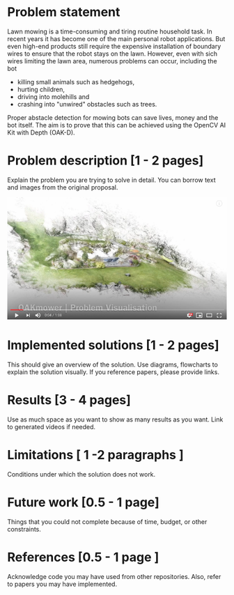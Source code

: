 # Problem statement
Lawn mowing is a time-consuming and tiring routine household task. In recent years it has become one of the main personal robot applications. But even high-end products still require the expensive installation of boundary wires to ensure that the robot stays on the lawn. However, even with sich wires limiting the lawn area, numerous problems can occur, including the bot
* killing small animals such as hedgehogs,
* hurting children,
* driving into molehills and
* crashing into "unwired" obstacles such as trees.

Proper abstacle detection for mowing bots can save lives, money and the bot itself. The aim is to prove that this can be achieved using the OpenCV AI Kit with Depth (OAK-D).

# Problem description [1 - 2 pages]
Explain the problem you are trying to solve in detail. You can borrow text and images from the original proposal.

[![Problem visualisation Youtube video](youtube_problem_visualization_600.png)](https://www.youtube.com/watch?v=kr37imhNvWI)

# Implemented solutions [1 - 2 pages]
This should give an overview of the solution. Use diagrams, flowcharts to explain the solution visually. If you reference papers, please provide links. 

# Results [3 - 4 pages]
Use as much space as you want to show as many results as you want. Link to generated videos if needed.  

# Limitations [ 1 -2 paragraphs ]
Conditions under which the solution does not work.

# Future work [0.5 - 1 page]
Things that you could not complete because of time, budget, or other constraints. 

# References [0.5  - 1 page ]
Acknowledge code you may have used from other repositories. Also, refer to papers you may have implemented. 
